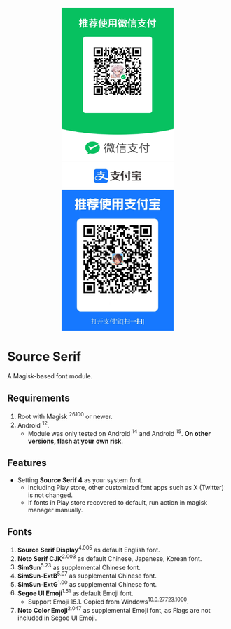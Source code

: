 <p align="center">
<img src="assets/mm_facetoface_collect_qrcode_1737769237737~2.png" width="256px"/>
<img src="assets/1737769403554~2.jpg" width="256px"/>
</p>

# Source Serif
A Magisk-based font module.
## Requirements
1. Root with Magisk <sup>26100</sup> or newer.
2. Android <sup>12</sup>.
    * Module was only tested on Android <sup>14</sup> and Android <sup>15</sup>. **On other versions, flash at your own risk**.
## Features
* Setting **Source Serif 4** as your system font.
    * Including Play store, other customized font apps such as X (Twitter) is not changed.
    * If fonts in Play store recovered to default, run action in magisk manager manually.
## Fonts
1. **Source Serif Display**<sup>4.005</sup> as default English font.
2.  **Noto Serif CJK**<sup>2.003</sup> as default Chinese, Japanese, Korean font.
3. **SimSun**<sup>5.23</sup> as supplemental Chinese font.
4. **SimSun-ExtB**<sup>5.07</sup> as supplemental Chinese font.
5. **SimSun-ExtG**<sup>1.00</sup> as supplemental Chinese font.
6. **Segoe UI Emoji**<sup>1.51</sup> as default Emoji font.
   * Support Emoji 15.1. Copied from Windows<sup>10.0.27723.1000</sup>.
7. **Noto Color Emoji**<sup>2.047</sup> as supplemental  Emoji font, as Flags are not included in Segoe UI Emoji.
